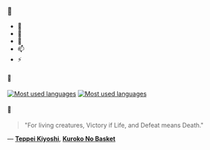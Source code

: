### 👋

- 🔭
- 🌱
- 💬
- 📫
- ⚡

#### 🧏

[![Most used languages](https://github-readme-stats-aynah.vercel.app/api/top-langs/?username=aynh&theme=solarized-dark&langs_count=6&layout=compact&hide_title=true)](https://github.com/anuraghazra/github-readme-stats#gh-dark-mode-only)
[![Most used languages](https://github-readme-stats-aynah.vercel.app/api/top-langs/?username=aynh&theme=solarized-light&langs_count=6&layout=compact&hide_title=true)](https://github.com/anuraghazra/github-readme-stats#gh-light-mode-only)

#### 💬

> "For living creatures, Victory if Life, and Defeat means Death."

&mdash; [**Teppei Kiyoshi**](https://myanimelist.net/character.php?q=Teppei%20Kiyoshi&cat=character), [**Kuroko No Basket**](https://myanimelist.net/search/all?q=Kuroko%20No%20Basket&cat=all)
